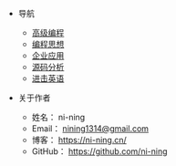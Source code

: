 * 导航
    * [高级编程](python/)
    * [编程思想](think/)
    * [企业应用](enterprise/)
    * [源码分析](code/)
	* [进击英语](english/)

* 关于作者
    * 姓名：		ni-ning
    * Email：	nining1314@gmail.com
    * 博客：		https://ni-ning.cn/
    * GitHub：  	https://github.com/ni-ning